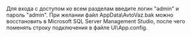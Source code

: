 Для входа с доступом ко всем разделам введите логин "admin" и пароль "admin". При желании файл AppData\AvtoVaz.bak можно восстановить в Microsoft SQL Server Management Studio, после чего поменять строку подключения в файле UI\App.config.
